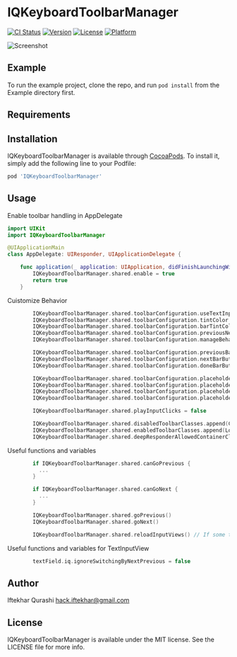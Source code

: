 # IQKeyboardToolbarManager

[![CI Status](https://img.shields.io/travis/hackiftekhar/IQKeyboardToolbarManager.svg?style=flat)](https://travis-ci.org/hackiftekhar/IQKeyboardToolbarManager)
[![Version](https://img.shields.io/cocoapods/v/IQKeyboardToolbarManager.svg?style=flat)](https://cocoapods.org/pods/IQKeyboardToolbarManager)
[![License](https://img.shields.io/cocoapods/l/IQKeyboardToolbarManager.svg?style=flat)](https://cocoapods.org/pods/IQKeyboardToolbarManager)
[![Platform](https://img.shields.io/cocoapods/p/IQKeyboardToolbarManager.svg?style=flat)](https://cocoapods.org/pods/IQKeyboardToolbarManager)

![Screenshot](https://raw.githubusercontent.com/hackiftekhar/IQKeyboardToolbarManager/master/Screenshot/IQKeyboardToolbarManagerScreenshot.png)

## Example

To run the example project, clone the repo, and run `pod install` from the Example directory first.

## Requirements

## Installation

IQKeyboardToolbarManager is available through [CocoaPods](https://cocoapods.org). To install
it, simply add the following line to your Podfile:

```ruby
pod 'IQKeyboardToolbarManager'
```

## Usage

Enable toolbar handling in AppDelegate

```swift
import UIKit
import IQKeyboardToolbarManager

@UIApplicationMain
class AppDelegate: UIResponder, UIApplicationDelegate {

    func application(_ application: UIApplication, didFinishLaunchingWithOptions launchOptions: [UIApplication.LaunchOptionsKey: Any]?) -> Bool {
        IQKeyboardToolbarManager.shared.enable = true
        return true
    }
```

Cuistomize Behavior
```swift
        IQKeyboardToolbarManager.shared.toolbarConfiguration.useTextInputViewTintColor = true
        IQKeyboardToolbarManager.shared.toolbarConfiguration.tintColor = UIColor.systemGreen
        IQKeyboardToolbarManager.shared.toolbarConfiguration.barTintColor = UIColor.systemYellow
        IQKeyboardToolbarManager.shared.toolbarConfiguration.previousNextDisplayMode = .alwaysShow
        IQKeyboardToolbarManager.shared.toolbarConfiguration.manageBehavior = .byPosition

        IQKeyboardToolbarManager.shared.toolbarConfiguration.previousBarButtonConfiguration = ... // BarButton configuration to change title, image or system image etc
        IQKeyboardToolbarManager.shared.toolbarConfiguration.nextBarButtonConfiguration = ... // BarButton configuration to change title, image or system image etc
        IQKeyboardToolbarManager.shared.toolbarConfiguration.doneBarButtonConfiguration = ... // BarButton configuration to change title, image or system image etc

        IQKeyboardToolbarManager.shared.toolbarConfiguration.placeholderConfiguration.showPlaceholder = false
        IQKeyboardToolbarManager.shared.toolbarConfiguration.placeholderConfiguration.font = UIFont.italicSystemFont(ofSize: 14)
        IQKeyboardToolbarManager.shared.toolbarConfiguration.placeholderConfiguration.color = UIColor.systemPurple
        IQKeyboardToolbarManager.shared.toolbarConfiguration.placeholderConfiguration.buttonColor = UIColor.systemBrown // This is used only if placeholder is an action button

        IQKeyboardToolbarManager.shared.playInputClicks = false

        IQKeyboardToolbarManager.shared.disabledToolbarClasses.append(ChatViewController.self)
        IQKeyboardToolbarManager.shared.enabledToolbarClasses.append(LoginViewController.self)
        IQKeyboardToolbarManager.shared.deepResponderAllowedContainerClasses.append(UIStackView.self)
```

Useful functions and variables
```swift
        if IQKeyboardToolbarManager.shared.canGoPrevious {
          ...
        }

        if IQKeyboardToolbarManager.shared.canGoNext {
          ...
        }

        IQKeyboardToolbarManager.shared.goPrevious()
        IQKeyboardToolbarManager.shared.goNext()

        IQKeyboardToolbarManager.shared.reloadInputViews() // If some textInputView hierarchy are changed on the fly then use this to reload button states
```

Useful functions and variables for TextInputView
```swift
        textField.iq.ignoreSwitchingByNextPrevious = false
```

## Author

Iftekhar Qurashi hack.iftekhar@gmail.com

## License

IQKeyboardToolbarManager is available under the MIT license. See the LICENSE file for more info.
